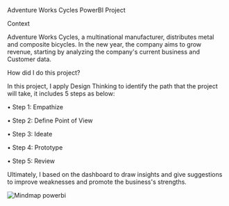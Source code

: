 Adventure Works Cycles PowerBI Project

Context

Adventure Works Cycles, a multinational manufacturer, distributes metal and composite bicycles. In the new year, the company aims to grow revenue, starting by analyzing the company's current business and Customer data.

How did I do this project?

In this project, I apply Design Thinking to identify the path that the project will take, it includes 5 steps as below:

• Step 1: Empathize

• Step 2: Define Point of View

• Step 3: Ideate

• Step 4: Prototype

• Step 5: Review

Ultimately, I based on the dashboard to draw insights and give suggestions to improve weaknesses and promote the business's strengths.

![Mindmap powerbi](https://github.com/HuyPhuc-Justin/Business-Analysis-Project-PBI/assets/165190245/e38054de-7f6f-41fb-8f94-7012c25fc879)
